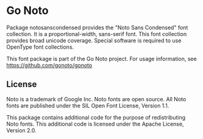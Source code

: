 # Go Noto

Package notosanscondensed provides the "Noto Sans Condensed" font collection. It is a proportional-width, sans-serif font.
This font collection provides broad unicode coverage.
Special software is required to use OpenType font collections.

This font package is part of the Go Noto project.
For usage information, see https://github.com/gonoto/gonoto

## License
Noto is a trademark of Google Inc. Noto fonts are open source.
All Noto fonts are published under the SIL Open Font License, Version 1.1.

This package contains additional code for the purpose of redistributing Noto fonts.
This additional code is licensed under the Apache License, Version 2.0.
